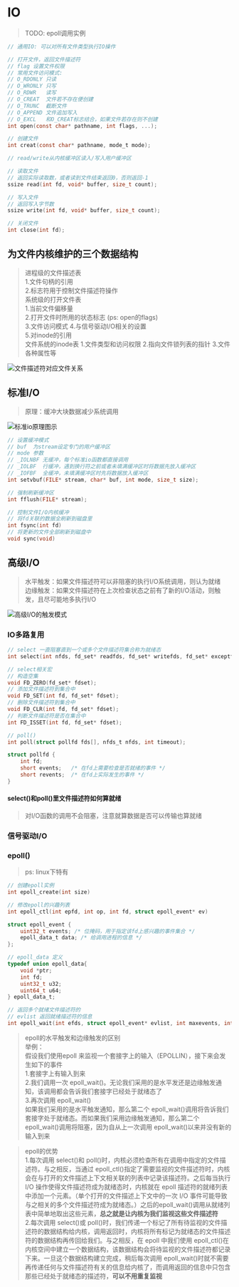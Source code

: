 # IO

> TODO: epoll调用实例

```c
// 通用IO: 可以对所有文件类型执行IO操作

// 打开文件，返回文件描述符
// flag 设置文件权限
// 常用文件访问模式:
// O_RDONLY 只读
// O_WRONLY 只写
// O_RDWR   读写
// O_CREAT  文件若不存在便创建
// O_TRUNC  截断文件
// O_APPEND 文件追加写入
// O_EXCL   和O_CREAT标志结合，如果文件若存在则不创建
int open(const char* pathname, int flags, ...);

// 创建文件
int creat(const char* pathname, mode_t mode);

// read/write从内核缓冲区读入/写入用户缓冲区

// 读取文件
// 返回实际读取数，或者读到文件结束返回0，否则返回-1
ssize read(int fd, void* buffer, size_t count);

// 写入文件
// 返回写入字节数
ssize write(int fd, void* buffer, size_t count);

// 关闭文件
int close(int fd);
```

## 为文件内核维护的三个数据结构

> 进程级的文件描述表  
> 1.文件句柄的引用  
> 2.标志符用于控制文件描述符操作  
> 系统级的打开文件表  
> 1.当前文件偏移量  
> 2.打开文件时所用的状态标志 (ps: open的flags)    
> 3.文件访问模式
> 4.与信号驱动I/O相关的设置  
> 5.对inode的引用  
> 文件系统的inode表
> 1.文件类型和访问权限
> 2.指向文件锁列表的指针
> 3.文件各种属性等

![文件描述符对应文件关系](./../../.gitbook/assets/file-structure.png)

## 标准I/O

> 原理：缓冲大块数据减少系统调用

![标准io原理图示](./../../.gitbook/assets/stdio-buffer.png)

```c
// 设置缓冲模式
// buf  为stream设定专门的用户缓冲区
// mode 参数
// _IOLNBF 无缓冲，每个标准io函数都直接调用
// _IOLBF  行缓冲，遇到换行符之前或者未填满缓冲区时将数据先放入缓冲区
// _IOFBF  全缓冲，未填满缓冲区时先将数据放入缓冲区
int setvbuf(FILE* stream, char* buf, int mode, size_t size);

// 强制刷新缓冲区
int fflush(FILE* stream);

// 控制文件I/O内核缓冲
// 将fd关联的数据全刷新到磁盘里
int fsync(int fd)
// 将更新的文件全部刷新到磁盘中
void sync(void)
```

## 高级I/O

> 水平触发：如果文件描述符可以非阻塞的执行I/O系统调用，则认为就绪  
> 边缘触发：如果文件描述符在上次检查状态之前有了新的I/O活动，则触发，且尽可能地多执行I/O

![高级I/O的触发模式](../../.gitbook/assets/io_info_model.png)

### IO多路复用

```c
// select 一直阻塞直到一个或多个文件描述符集合称为就绪态
int select(int nfds, fd_set* readfds, fd_set* writefds, fd_set* exceptfds, struct timeval* timeout);

// select相关宏
// 构造空集
void FD_ZERO(fd_set* fdset);
// 添加文件描述符到集合中
void FD_SET(int fd, fd_set* fdset);
// 删除文件描述符到集合中
void FD_CLR(int fd, fd_set* fdset);
// 判断文件描述符是否在集合中
int FD_ISSET(int fd, fd_set* fdset);

// poll()
int poll(struct pollfd fds[], nfds_t nfds, int timeout);

struct pollfd {
    int fd;
    short events;   /* 在fd上需要检查是否就绪的事件 */
    short revents;  /* 在fd上实际发生的事件 */
}
```

#### select()和poll()里文件描述符如何算就绪

> 对I/O函数的调用不会阻塞，注意就算数据是否可以传输也算就绪

### 信号驱动I/O

### epoll()

> ps: linux下特有

```c
// 创建epoll实例
int epoll_create(int size)

// 修改epoll的兴趣列表
int epoll_ctl(int epfd, int op, int fd, struct epoll_event* ev)

struct epoll_event {
    uint32_t events; /* 位掩码，用于指定该fd上感兴趣的事件集合 */
    epoll_data_t data; /* 给调用进程的信息 */
};

// epoll_data 定义
typedef union epoll_data{
    void *ptr;
    int fd;
    uint32_t u32;
    uint64_t u64;
} epoll_data_t;

// 返回多个就绪文件描述符的
// evlist 返回就绪描述符的信息
int epoll_wait(int efds, struct epoll_event* evlist, int maxevents, int timeout);
```

> epoll的水平触发和边缘触发的区别  
> 举例：  
> 假设我们使用epoll 来监视一个套接字上的输入（EPOLLIN），接下来会发生如下的事件  
> 1.套接字上有输入到来  
> 2.我们调用一次 epoll_wait()。无论我们采用的是水平发还是边缘触发通知，该调用都会告诉我们套接字已经处于就绪态了  
> 3.再次调用 epoll_wait()  
> 如果我们采用的是水平触发通知，那么第二个 epoll_wait()调用将告诉我们套接字处于就绪态。而如果我们采用边缘触发通知，那么第二个 epoll_wait()调用将阻塞，因为自从上一次调用 epoll_wait()以来并没有新的输入到来  
> 

> epoll的优势  
> 1.每次调用 select()和 poll()时，内核必须检查所有在调用中指定的文件描述符。与之相反，当通过 epoll_ctl()指定了需要监视的文件描述符时，内核会在与打开的文件描述上下文相关联的列表中记录该描述符。之后每当执行 I/O 操作使得文件描述符成为就绪态时，内核就在 epoll 描述符的就绪列表中添加一个元素。（单个打开的文件描述上下文中的一次 I/O 事件可能导致与之相关的多个文件描述符成为就绪态。）之后的epoll_wait()调用从就绪列表中简单地取出这些元素，**总之就是让内核为我们监视这些文件描述符**  
> 2.每次调用 select()或 poll()时，我们传递一个标记了所有待监视的文件描述符的数据结构给内核，调用返回时，内核将所有标记为就绪态的文件描述符的数据结构再传回给我们。与之相反，在 epoll 中我们使用 epoll_ctl()在内核空间中建立一个数据结构，该数据结构会将待监视的文件描述符都记录下来。一旦这个数据结构建立完成，稍后每次调用 epoll_wait()时就不需要再传递任何与文件描述符有关的信息给内核了，而调用返回的信息中只包含那些已经处于就绪态的描述符，**可以不用重复监视**